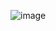 ![image](https://github.com/naziya-shaik/spotify_snowflake_project/assets/111407441/d31d6d15-5864-424b-9e56-e463034c86f3)
